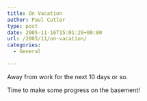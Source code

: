 ```yaml
---
title: On Vacation
author: Paul Cutler
type: post
date: 2005-11-16T15:01:29+00:00
url: /2005/11/on-vacation/
categories:
  - General

---
```

Away from work for the next 10 days or so.

Time to make some progress on the basement!